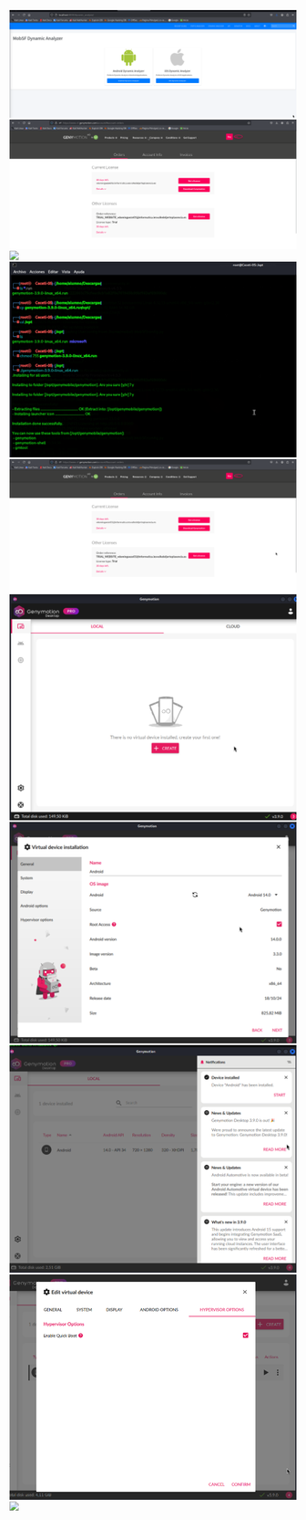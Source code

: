 ![](Imagenes/imagen1.png)
![](Imagenes/imagen2.png)
![](Imagenes/imagen3.png)
![](Imagenes/imagen4.png)
![](Imagenes/imagen5.png)
![](Imagenes/imagen6.png)
![](Imagenes/imagen7.png)
![](Imagenes/imagen8.png)
![](Imagenes/imagen9.png)
![](Imagenes/imagen10.png)